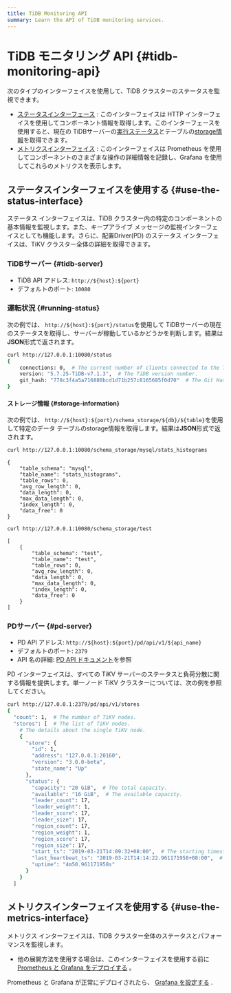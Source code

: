 ```yaml
---
title: TiDB Monitoring API
summary: Learn the API of TiDB monitoring services.
---
```


# TiDB モニタリング API {#tidb-monitoring-api}

次のタイプのインターフェイスを使用して、TiDB クラスターのステータスを監視できます。

-   [ステータスインターフェース](#use-the-status-interface) : このインターフェイスは HTTP インターフェイスを使用してコンポーネント情報を取得します。このインターフェースを使用すると、現在の TiDBサーバーの[実行ステータス](#running-status)とテーブルの[storage情報](#storage-information)を取得できます。
-   [メトリクスインターフェイス](#use-the-metrics-interface) : このインターフェイスは Prometheus を使用してコンポーネントのさまざまな操作の詳細情報を記録し、Grafana を使用してこれらのメトリクスを表示します。

## ステータスインターフェイスを使用する {#use-the-status-interface}

ステータス インターフェイスは、TiDB クラスター内の特定のコンポーネントの基本情報を監視します。また、キープアライブ メッセージの監視インターフェイスとしても機能します。さらに、配置Driver(PD) のステータス インターフェイスは、TiKV クラスター全体の詳細を取得できます。

### TiDBサーバー {#tidb-server}

-   TiDB API アドレス: `http://${host}:${port}`
-   デフォルトのポート: `10080`

### 運転状況 {#running-status}

次の例では、 `http://${host}:${port}/status`を使用して TiDBサーバーの現在のステータスを取得し、サーバーが稼動しているかどうかを判断します。結果は**JSON**形式で返されます。

```bash
curl http://127.0.0.1:10080/status
{
    connections: 0,  # The current number of clients connected to the TiDB server.
    version: "5.7.25-TiDB-v7.1.3",  # The TiDB version number.
    git_hash: "778c3f4a5a716880bcd1d71b257c8165685f0d70"  # The Git Hash of the current TiDB code.
}
```

#### ストレージ情報 {#storage-information}

次の例では、 `http://${host}:${port}/schema_storage/${db}/${table}`を使用して特定のデータ テーブルのstorage情報を取得します。結果は**JSON**形式で返されます。

```bash
curl http://127.0.0.1:10080/schema_storage/mysql/stats_histograms
```

    {
        "table_schema": "mysql",
        "table_name": "stats_histograms",
        "table_rows": 0,
        "avg_row_length": 0,
        "data_length": 0,
        "max_data_length": 0,
        "index_length": 0,
        "data_free": 0
    }

```bash
curl http://127.0.0.1:10080/schema_storage/test
```

    [
        {
            "table_schema": "test",
            "table_name": "test",
            "table_rows": 0,
            "avg_row_length": 0,
            "data_length": 0,
            "max_data_length": 0,
            "index_length": 0,
            "data_free": 0
        }
    ]

### PDサーバー {#pd-server}

-   PD API アドレス: `http://${host}:${port}/pd/api/v1/${api_name}`
-   デフォルトのポート: `2379`
-   API 名の詳細: [PD API ドキュメント](https://docs-download.pingcap.com/api/pd-api/pd-api-v1.html)を参照

PD インターフェイスは、すべての TiKV サーバーのステータスと負荷分散に関する情報を提供します。単一ノード TiKV クラスターについては、次の例を参照してください。

```bash
curl http://127.0.0.1:2379/pd/api/v1/stores
{
  "count": 1,  # The number of TiKV nodes.
  "stores": [  # The list of TiKV nodes.
    # The details about the single TiKV node.
    {
      "store": {
        "id": 1,
        "address": "127.0.0.1:20160",
        "version": "3.0.0-beta",
        "state_name": "Up"
      },
      "status": {
        "capacity": "20 GiB",  # The total capacity.
        "available": "16 GiB",  # The available capacity.
        "leader_count": 17,
        "leader_weight": 1,
        "leader_score": 17,
        "leader_size": 17,
        "region_count": 17,
        "region_weight": 1,
        "region_score": 17,
        "region_size": 17,
        "start_ts": "2019-03-21T14:09:32+08:00",  # The starting timestamp.
        "last_heartbeat_ts": "2019-03-21T14:14:22.961171958+08:00",  # The timestamp of the last heartbeat.
        "uptime": "4m50.961171958s"
      }
    }
  ]
```

## メトリクスインターフェイスを使用する {#use-the-metrics-interface}

メトリクス インターフェイスは、TiDB クラスター全体のステータスとパフォーマンスを監視します。

-   他の展開方法を使用する場合は、このインターフェイスを使用する前に[Prometheus と Grafana をデプロイする](/deploy-monitoring-services.md) 。

Prometheus と Grafana が正常にデプロイされたら、 [Grafana を設定する](/deploy-monitoring-services.md#configure-grafana) .

